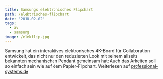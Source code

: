 ```yaml
---
title: Samsungs elektronisches Flipchart
path: /elektrisches-flipchart
date: '2018-02-02'
tags:
  - av
  - samsung
image: /elekflip.jpg
---
```


Samsung hat ein interaktives elektronisches 4K-Board für Collaboration entwickelt, das nicht nur den reduzierten Look mit seinem allseits bekannten mechanischen Pendant gemeinsam hat: Auch das Arbeiten soll so einfach sein wie auf dem Papier-Flipchart. Weiterlesen auf [professional-systems.de](https://www.professional-system.de/features/samsungs-elektronisches-flipchart/)